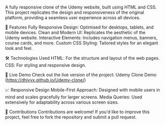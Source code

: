 A fully responsive clone of the Udemy website, built using HTML and CSS. This project replicates the design and responsiveness of the original platform, providing a seamless user experience across all devices.

📖 Features Fully Responsive Design: Optimised for desktops, tablets, and mobile devices. Clean and Modern UI: Replicates the aesthetic of the Udemy website. Interactive Elements: Includes navigation menus, banners, course cards, and more. Custom CSS Styling: Tailored styles for an elegant look and feel.

🛠️ Technologies Used HTML: For the structure and layout of the web pages. CSS: For styling and responsive design.

🚀 Live Demo Check out the live version of the project: Udemy Clone Demo (https://dhivyx.github.io/Udemy-clone/)

📈 Responsive Design Mobile-First Approach: Designed with mobile users in mind and scales gracefully for larger screens. Media Queries: Used extensively for adaptability across various screen sizes.

🤝 Contributions Contributions are welcome! If you'd like to improve this project, feel free to fork the repository and submit a pull request.

